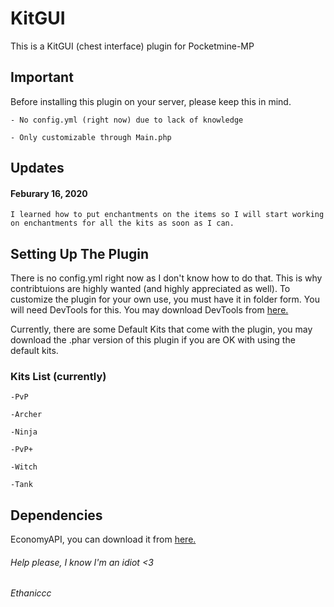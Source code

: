 # KitGUI
This is a KitGUI (chest interface) plugin for Pocketmine-MP
## Important
Before installing this plugin on your server, please keep this in mind.

`- No config.yml (right now) due to lack of knowledge`

`- Only customizable through Main.php`

## Updates

#### Feburary 16, 2020

`I learned how to put enchantments on the items so I will start working on enchantments for all the kits as soon as I can.`

## Setting Up The Plugin
There is no config.yml right now as I don't know how to do that. This is why contribtuions are highly wanted (and highly appreciated as well).
To customize the plugin for your own use, you must have it in folder form. You will need DevTools for this.
You may download DevTools from [here.](https://poggit.pmmp.io/p/DevTools)

Currently, there are some Default Kits that come with the plugin, you may download the .phar version of this plugin if you are OK with using the default kits.

### Kits List (currently)

`-PvP`

`-Archer`

`-Ninja`

`-PvP+`

`-Witch`

`-Tank`

## Dependencies
EconomyAPI, you can download it from [here.](https://poggit.pmmp.io/p/EconomyAPI)

###### Help please, I know I'm an idiot <3
###### Ethaniccc
